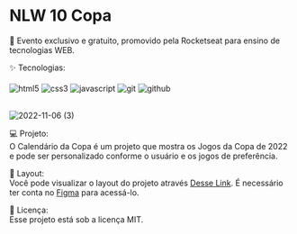<h1 aligh="center">NLW 10 Copa</h1>

<p aligh="center">
🚀 Evento exclusivo e gratuito, promovido pela Rocketseat para ensino de tecnologias WEB.
</p>

✨ Tecnologias:   
<br>
  <img align="center" alt="html5" src="https://img.shields.io/badge/HTML5-E34F26?style=for-the-badge&logo=html5&logoColor=white"/>
  <img align="center" alt="css3" src="https://img.shields.io/badge/CSS3-1572B6?style=for-the-badge&logo=css3&logoColor=white"/>
  <img align="center" alt="javascript" src="https://img.shields.io/badge/JavaScript-F7DF1E?style=for-the-badge&logo=javascript&logoColor=black"/>
  <img align="center" alt="git" src="https://img.shields.io/badge/GIT-E44C30?style=for-the-badge&logo=git&logoColor=white">
  <img align="center" alt="github" src="https://img.shields.io/badge/GitHub-100000?style=for-the-badge&logo=github&logoColor=white">
<br>
<br>

![2022-11-06 (3)](https://user-images.githubusercontent.com/95450641/200157209-47edfedb-9a29-4bd4-ba28-e6506c8bcc48.png)


💻 Projeto: <br>
O Calendário da Copa é um projeto que mostra os Jogos da Copa de 2022 e pode ser personalizado conforme o usuário e os jogos de preferência. <br>

🔖 Layout: <br>
Você pode visualizar o layout do projeto através [Desse Link](https://www.figma.com/file/7DYitcpk0B0Up0m3FOXCFi/Calend%C3%A1rio-de-Jogos-(Community)). É necessário ter conta no [Figma](https://figma.com) para acessá-lo.<br>

📝 Licença: <br>
Esse projeto está sob a licença MIT.
